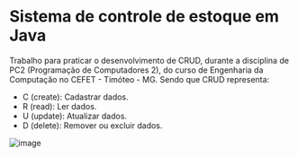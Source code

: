 
# Sistema de controle de estoque em Java
Trabalho para praticar o desenvolvimento de CRUD, durante a disciplina de PC2 (Programação de Computadores 2), do curso de Engenharia da Computação no CEFET - Timóteo - MG.
Sendo que CRUD representa:

- C (create): Cadastrar dados.
- R (read): Ler dados.
- U (update): Atualizar dados.
- D (delete): Remover ou excluir dados.

![image](https://github.com/brunocmnz/java-sistema-de-controle-estoque/assets/117315412/435c6fb4-7fcf-4a3b-a23c-75bce26e4658)
